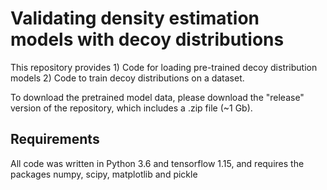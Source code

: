 Validating density estimation models with decoy distributions
============================================

This repository provides 1) Code for loading pre-trained decoy distribution models 2) Code to train decoy distributions on a dataset.

To download the pretrained model data, please download the "release" version of the repository, which includes a .zip file (~1 Gb).

## Requirements

All code was written in Python 3.6 and tensorflow 1.15, and requires the packages numpy, scipy, matplotlib and pickle
